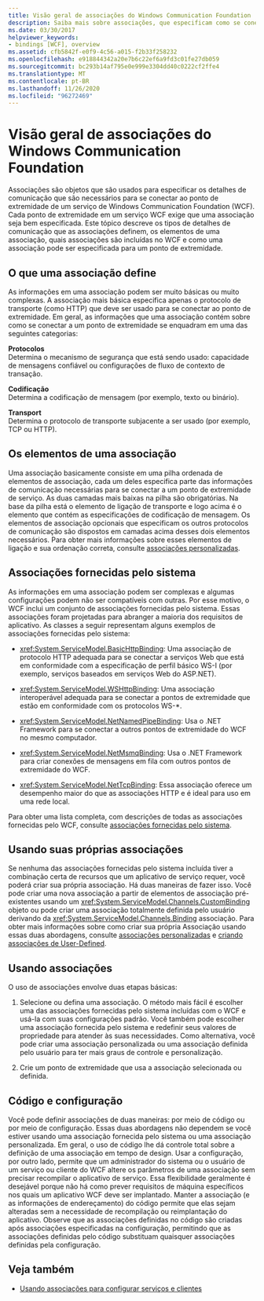 ```yaml
---
title: Visão geral de associações do Windows Communication Foundation
description: Saiba mais sobre associações, que especificam como se conectar a um serviço WCF, incluindo elementos de uma associação e como especificar uma associação para um ponto de extremidade de serviço.
ms.date: 03/30/2017
helpviewer_keywords:
- bindings [WCF], overview
ms.assetid: cfb5842f-e0f9-4c56-a015-f2b33f258232
ms.openlocfilehash: e918844342a20e7b6c22ef6a9fd3c01fe27db059
ms.sourcegitcommit: bc293b14af795e0e999e3304dd40c0222cf2ffe4
ms.translationtype: MT
ms.contentlocale: pt-BR
ms.lasthandoff: 11/26/2020
ms.locfileid: "96272469"
---
```

# <a name="windows-communication-foundation-bindings-overview"></a>Visão geral de associações do Windows Communication Foundation

Associações são objetos que são usados para especificar os detalhes de comunicação que são necessários para se conectar ao ponto de extremidade de um serviço de Windows Communication Foundation (WCF). Cada ponto de extremidade em um serviço WCF exige que uma associação seja bem especificada. Este tópico descreve os tipos de detalhes de comunicação que as associações definem, os elementos de uma associação, quais associações são incluídas no WCF e como uma associação pode ser especificada para um ponto de extremidade.  
  
## <a name="what-a-binding-defines"></a>O que uma associação define  

 As informações em uma associação podem ser muito básicas ou muito complexas. A associação mais básica especifica apenas o protocolo de transporte (como HTTP) que deve ser usado para se conectar ao ponto de extremidade. Em geral, as informações que uma associação contém sobre como se conectar a um ponto de extremidade se enquadram em uma das seguintes categorias:  
  
 **Protocolos**  
 Determina o mecanismo de segurança que está sendo usado: capacidade de mensagens confiável ou configurações de fluxo de contexto de transação.  
  
 **Codificação**  
 Determina a codificação de mensagem (por exemplo, texto ou binário).  
  
 **Transport**  
 Determina o protocolo de transporte subjacente a ser usado (por exemplo, TCP ou HTTP).  
  
## <a name="the-elements-of-a-binding"></a>Os elementos de uma associação  

 Uma associação basicamente consiste em uma pilha ordenada de elementos de associação, cada um deles especifica parte das informações de comunicação necessárias para se conectar a um ponto de extremidade de serviço. As duas camadas mais baixas na pilha são obrigatórias. Na base da pilha está o elemento de ligação de transporte e logo acima é o elemento que contém as especificações de codificação de mensagem. Os elementos de associação opcionais que especificam os outros protocolos de comunicação são dispostos em camadas acima desses dois elementos necessários. Para obter mais informações sobre esses elementos de ligação e sua ordenação correta, consulte [associações personalizadas](./extending/custom-bindings.md).  
  
## <a name="system-provided-bindings"></a>Associações fornecidas pelo sistema  

 As informações em uma associação podem ser complexas e algumas configurações podem não ser compatíveis com outras. Por esse motivo, o WCF inclui um conjunto de associações fornecidas pelo sistema. Essas associações foram projetadas para abranger a maioria dos requisitos de aplicativo. As classes a seguir representam alguns exemplos de associações fornecidas pelo sistema:  
  
- <xref:System.ServiceModel.BasicHttpBinding>: Uma associação de protocolo HTTP adequada para se conectar a serviços Web que está em conformidade com a especificação de perfil básico WS-I (por exemplo, serviços baseados em serviços Web do ASP.NET).  
  
- <xref:System.ServiceModel.WSHttpBinding>: Uma associação interoperável adequada para se conectar a pontos de extremidade que estão em conformidade com os protocolos WS-*.  
  
- <xref:System.ServiceModel.NetNamedPipeBinding>: Usa o .NET Framework para se conectar a outros pontos de extremidade do WCF no mesmo computador.  
  
- <xref:System.ServiceModel.NetMsmqBinding>: Usa o .NET Framework para criar conexões de mensagens em fila com outros pontos de extremidade do WCF.  

- <xref:System.ServiceModel.NetTcpBinding>: Essa associação oferece um desempenho maior do que as associações HTTP e é ideal para uso em uma rede local.
  
 Para obter uma lista completa, com descrições de todas as associações fornecidas pelo WCF, consulte [associações fornecidas pelo sistema](system-provided-bindings.md).  
  
## <a name="using-your-own-bindings"></a>Usando suas próprias associações  

 Se nenhuma das associações fornecidas pelo sistema incluída tiver a combinação certa de recursos que um aplicativo de serviço requer, você poderá criar sua própria associação. Há duas maneiras de fazer isso. Você pode criar uma nova associação a partir de elementos de associação pré-existentes usando um <xref:System.ServiceModel.Channels.CustomBinding> objeto ou pode criar uma associação totalmente definida pelo usuário derivando da <xref:System.ServiceModel.Channels.Binding> associação. Para obter mais informações sobre como criar sua própria Associação usando essas duas abordagens, consulte [associações personalizadas](./extending/custom-bindings.md) e [criando associações de User-Defined](./extending/creating-user-defined-bindings.md).  
  
## <a name="using-bindings"></a>Usando associações  

 O uso de associações envolve duas etapas básicas:  
  
1. Selecione ou defina uma associação. O método mais fácil é escolher uma das associações fornecidas pelo sistema incluídas com o WCF e usá-la com suas configurações padrão. Você também pode escolher uma associação fornecida pelo sistema e redefinir seus valores de propriedade para atender às suas necessidades. Como alternativa, você pode criar uma associação personalizada ou uma associação definida pelo usuário para ter mais graus de controle e personalização.  
  
2. Crie um ponto de extremidade que usa a associação selecionada ou definida.  
  
## <a name="code-and-configuration"></a>Código e configuração  

 Você pode definir associações de duas maneiras: por meio de código ou por meio de configuração. Essas duas abordagens não dependem se você estiver usando uma associação fornecida pelo sistema ou uma associação personalizada. Em geral, o uso de código lhe dá controle total sobre a definição de uma associação em tempo de design. Usar a configuração, por outro lado, permite que um administrador do sistema ou o usuário de um serviço ou cliente do WCF altere os parâmetros de uma associação sem precisar recompilar o aplicativo de serviço. Essa flexibilidade geralmente é desejável porque não há como prever requisitos de máquina específicos nos quais um aplicativo WCF deve ser implantado. Manter a associação (e as informações de endereçamento) do código permite que elas sejam alteradas sem a necessidade de recompilação ou reimplantação do aplicativo. Observe que as associações definidas no código são criadas após associações especificadas na configuração, permitindo que as associações definidas pelo código substituam quaisquer associações definidas pela configuração.  
  
## <a name="see-also"></a>Veja também

- [Usando associações para configurar serviços e clientes](using-bindings-to-configure-services-and-clients.md)
